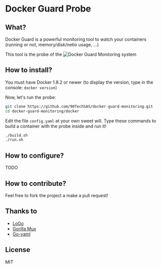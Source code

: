 # Docker Guard Probe

## What?

Docker Guard is a powerful monitoring tool to watch your containers (running or not, memory/disk/netio usage, ...)

This tool is the probe of the ![Docker Guard Monitoring system](https://github.com/90TechSAS/docker-guard-monitoring)

## How to install?

You must have Docker 1.8.2 or newer (to display the version, type in the console: ```docker version```)

Now, let's run the probe:

```bash
git clone https://github.com/90TechSAS/docker-guard-monitoring.git
cd docker-guard-monitoring/docker
```

Edit the file ```config.yaml``` at your own sweet will.
Type these commands to build a container with the probe inside and run it!

```bash
./build.sh
./run.sh
```

## How to configure?

TODO

## How to contribute?

Feel free to fork the project a make a pull request!

## Thanks to

* [LoGo](https://github.com/Nurza/LoGo)
* [Gorilla Mux](https://github.com/gorilla/mux)
* [Go-yaml](https://github.com/go-yaml/yaml)

## License

MIT
